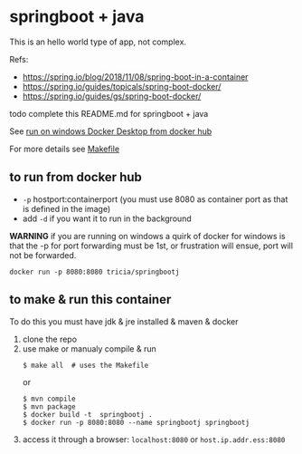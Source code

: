 # springboot + java

This is an hello world type of app, not complex. 

Refs: 
* https://spring.io/blog/2018/11/08/spring-boot-in-a-container
* https://spring.io/guides/topicals/spring-boot-docker/
* https://spring.io/guides/gs/spring-boot-docker/

todo complete this README.md for springboot + java

See [run on windows Docker Desktop from docker hub](RUNFROMHUB.md)

For more details see [Makefile](Makefile) 
## to run from docker hub
*  `-p` hostport:containerport  (you must use 8080 as container port as that is defined in the image)
* add `-d` if you want it to run in the background

__WARNING__ if you are running on windows a quirk of docker for windows is that the -p for port forwarding must be 1st, or frustration will ensue, port will not be forwarded.
```
docker run -p 8080:8080 tricia/springbootj 
```

## to make & run this container
To do  this you must have jdk & jre installed & maven & docker

1. clone the repo
2. use make or manualy compile & run
	```
	$ make all  # uses the Makefile
	```
	or
	```
	$ mvn compile
	$ mvn package
	$ docker build -t  springbootj .
	$ docker run -p 8080:8080 --name springbootj springbootj
	```
3. access it through a browser: `localhost:8080` or  `host.ip.addr.ess:8080`
